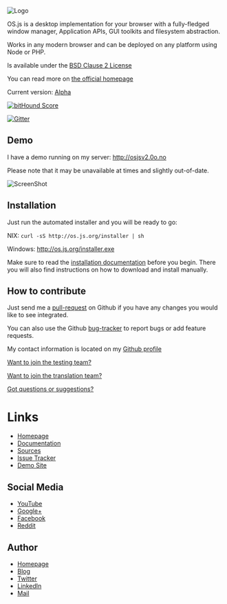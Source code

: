 ![Logo](https://raw.githubusercontent.com/andersevenrud/OS.js-v2/master/doc/logo-horizontal.png)

OS.js is a desktop implementation for your browser with a fully-fledged window manager, Application APIs, GUI toolkits and filesystem abstraction.

Works in any modern browser and can be deployed on any platform using Node or PHP.

Is available under the [BSD Clause 2 License](https://raw.githubusercontent.com/andersevenrud/OS.js-v2/master/LICENSE)

You can read more on [the official homepage](http://os.js.org/)

Current version: [Alpha](https://github.com/andersevenrud/OS.js-v2/wiki/Current-Version)

[![bitHound Score](https://www.bithound.io/github/andersevenrud/OS.js-v2/badges/score.svg)](https://www.bithound.io/github/andersevenrud/OS.js-v2)

[![Gitter](https://badges.gitter.im/Join%20Chat.svg)](https://gitter.im/andersevenrud/OS.js-v2?utm_source=badge&utm_medium=badge&utm_campaign=pr-badge)


## Demo

I have a demo running on my server: http://osjsv2.0o.no

Please note that it may be unavailable at times and slightly out-of-date.

![ScreenShot](https://raw.githubusercontent.com/andersevenrud/OS.js-v2/master/doc/screenshot.png)

## Installation

Just run the automated installer and you will be ready to go:

NIX: `curl -sS http://os.js.org/installer | sh`

Windows: http://os.js.org/installer.exe

Make sure to read the [installation documentation](https://github.com/andersevenrud/OS.js-v2/blob/master/INSTALL.md) before you begin. There you will also find instructions on how to download and install manually.

## How to contribute

Just send me a [pull-request](https://github.com/andersevenrud/OS.js-v2/pulls) on Github if you have any changes you would like to see integrated.

You can also use the Github [bug-tracker](https://github.com/andersevenrud/OS.js-v2/issues) to report bugs or add feature requests.

My contact information is located on my [Github profile](https://github.com/andersevenrud)

[Want to join the testing team?](https://github.com/andersevenrud/OS.js-v2/wiki/Join-the-testing-team)

[Want to join the translation team?](https://github.com/andersevenrud/OS.js-v2/wiki/Join-the-translation-team)

[Got questions or suggestions?](https://github.com/andersevenrud/OS.js-v2/issues/49)



# Links

* [Homepage](http://os.js.org/)
* [Documentation](http://os.js.org/doc/)
* [Sources](https://github.com/andersevenrud/OS.js-v2)
* [Issue Tracker](https://github.com/andersevenrud/OS.js-v2/issues)
* [Demo Site](http://osjsv2.0o.no/)

## Social Media

* [YouTube](https://www.youtube.com/playlist?list=PLzC5Z5D-YLyEoYXWrxplUIek5uRyF92iG)
* [Google+](https://plus.google.com/b/113399210633478618934/113399210633478618934)
* [Facebook](https://www.facebook.com/pages/OSjs/226644300734574)
* [Reddit](http://www.reddit.com/r/osjs)

## Author

* [Homepage](http://andersevenrud.github.io/)
* [Blog](http://anderse.wordpress.com)
* [Twitter](https://twitter.com/andersevenrud)
* [LinkedIn](http://linkedin.com/in/andersevenrud)
* [Mail](andersevenrud@gmail.com)
